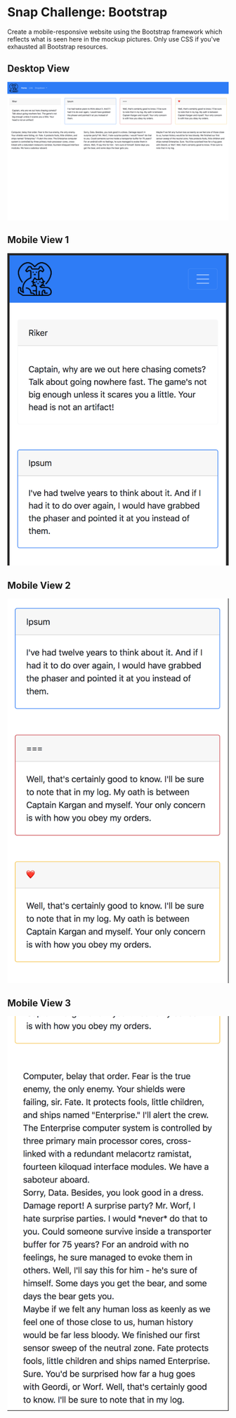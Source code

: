 # Snap Challenge: Bootstrap

Create a mobile-responsive website using the Bootstrap framework which reflects what is seen here in the mockup pictures. Only use CSS if you've exhausted all Bootstrap resources.

## Desktop View  
![Desktop View](desktop.png)

## Mobile View 1  
![Mobile View 1](mobile-1.png)

## Mobile View 2  
![Mobile View 2](mobile-2.png)

## Mobile View 3  
![Mobile View 3](mobile-3.png)